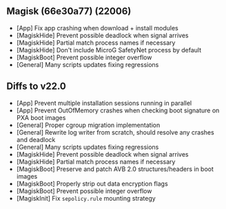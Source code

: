 ## Magisk (66e30a77) (22006)

- [App] Fix app crashing when download + install modules
- [MagiskHide] Prevent possible deadlock when signal arrives
- [MagiskHide] Partial match process names if necessary
- [MagiskHide] Don't include MicroG SafetyNet process by default
- [MagiskBoot] Prevent possible integer overflow
- [General] Many scripts updates fixing regressions

## Diffs to v22.0

- [App] Prevent multiple installation sessions running in parallel
- [App] Prevent OutOfMemory crashes when checking boot signature on PXA boot images
- [General] Proper cgroup migration implementation
- [General] Rewrite log writer from scratch, should resolve any crashes and deadlock
- [General] Many scripts updates fixing regressions
- [MagiskHide] Prevent possible deadlock when signal arrives
- [MagiskHide] Partial match process names if necessary
- [MagiskBoot] Preserve and patch AVB 2.0 structures/headers in boot images
- [MagiskBoot] Properly strip out data encryption flags
- [MagiskBoot] Prevent possible integer overflow
- [MagiskInit] Fix `sepolicy.rule` mounting strategy
